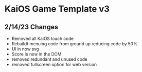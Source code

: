 # KaiOS Game Template v3

## 2/14/23 Changes

- Removed all KaiOS touch code
- Rebuildt menuing code from ground up reducing code by 50%
- UI in now svg
- Score is now in the DOM
- removed redundant and unused code
- removed fullscreen option for web version

